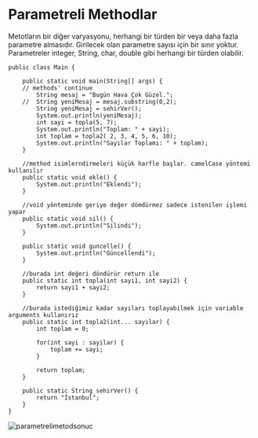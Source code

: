 # Parametreli Methodlar
Metotların bir diğer varyasyonu, herhangi bir türden bir veya daha fazla parametre almasıdır. Girilecek olan parametre sayısı için bir sınır yoktur. Parametreler integer,
String, char, double gibi herhangi bir türden olabilir.

```
public class Main {

    public static void main(String[] args) {
	// methods' continue
        String mesaj = "Bugün Hava Çok Güzel.";
    //  String yeniMesaj = mesaj.substring(0,2);
        String yeniMesaj = sehirVer();
        System.out.println(yeniMesaj);
        int sayi = topla(5, 7);
        System.out.println("Toplam: " + sayi);
        int toplam = topla2( 2, 3, 4, 5, 6, 10);
        System.out.println("Sayılar Toplamı: " + toplam);
    }

    //method isimlerndirmeleri küçük harfle başlar. camelCase yöntemi kullanılır
    public static void ekle() {
        System.out.println("Eklendi");
    }

    //void yönteminde geriye değer dömdürmez sadece istenilen işlemi yapar
    public static void sil() {
        System.out.println("Silindi");
    }

    public static void guncelle() {
        System.out.println("Güncellendi");
    }

    //burada int değeri döndürür return ile
    public static int topla(int sayi1, int sayi2) {
        return sayi1 + sayi2;
    }

    //burada istediğimiz kadar sayıları toplayabilmek için variable arguments kullanırız
    public static int topla2(int... sayilar) {
        int toplam = 0;

        for(int sayi : sayilar) {
            toplam += sayi;
        }

        return toplam;
    }

    public static String sehirVer() {
        return "İstanbul";
    }
}

```

![parametrelimetodsonuc](https://user-images.githubusercontent.com/86554799/192359688-e3bac31b-1f64-40e0-a66f-dd096644e562.png)


